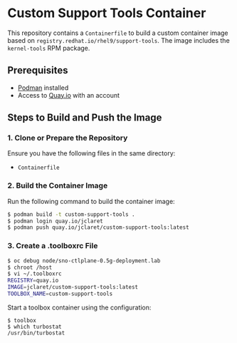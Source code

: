 # Custom Support Tools Container

This repository contains a `Containerfile` to build a custom container image based on `registry.redhat.io/rhel9/support-tools`. The image includes the `kernel-tools` RPM package.

## Prerequisites

- [Podman](https://podman.io/) installed
- Access to [Quay.io](https://quay.io) with an account

## Steps to Build and Push the Image

### 1. Clone or Prepare the Repository
Ensure you have the following files in the same directory:
- `Containerfile` 

### 2. Build the Container Image
Run the following command to build the container image:
```bash
$ podman build -t custom-support-tools .
$ podman login quay.io/jclaret
$ podman push quay.io/jclaret/custom-support-tools:latest
```

### 3. Create a .toolboxrc File

```bash
$ oc debug node/sno-ctlplane-0.5g-deployment.lab
$ chroot /host
$ vi ~/.toolboxrc
REGISTRY=quay.io                
IMAGE=jclaret/custom-support-tools:latest 
TOOLBOX_NAME=custom-support-tools
```

Start a toolbox container using the configuration:
```
$ toolbox
$ which turbostat
/usr/bin/turbostat
```
